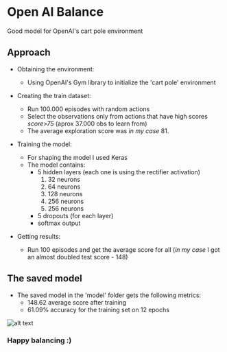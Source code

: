 # Open AI Balance
Good model for OpenAI's cart pole environment

## Approach
- Obtaining the environment:
  - Using OpenAI's Gym library to initialize the 'cart pole' environment

- Creating the train dataset:
  - Run 100.000 episodes with random actions
  - Select the observations only from actions that have high scores *score>75* (aprox 37.000 obs to learn from)
  - The average exploration score was *in my case* 81.

- Training the model:
  - For shaping the model I used Keras
  - The model contains:
    - 5 hidden layers (each one is using the rectifier activation)
      1. 32 neurons
      2. 64 neurons
      3. 128 neurons
      4. 256 neurons
      5. 256 neurons
    - 5 dropouts (for each layer)
    - softmax output
    
- Getting results:
  - Run 100 episodes and get the average score for all (*in my case* I got an almost doubled test score - 148)
  
## The saved model
- The saved model in the 'model' folder gets the following metrics:
  - 148.62 average score after training
  - 61.09% accuracy for the training set on 12 epochs
  
![alt text](https://i.imgur.com/koDA96d.gif)
### Happy balancing :)

